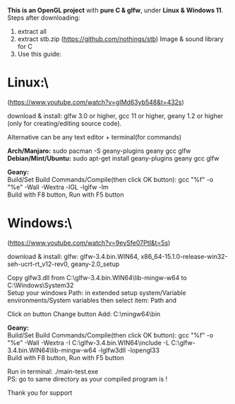 **This is an OpenGL project** with **pure C & glfw**, under **Linux & Windows 11**.\
Steps after downloading:
  1. extract all
  2. extract stb.zip (https://github.com/nothings/stb) Image & sound library for C
  3. Use this guide:

# Linux:\
(https://www.youtube.com/watch?v=gIMd63yb548&t=432s)

download & install: glfw 3.0 or higher, gcc 11 or higher, geany 1.2 or higher (only for creating/editing source code).

Alternative can be any text editor + terminal(for commands)

**Arch/Manjaro:** sudo pacman -S geany-plugins geany gcc glfw\
**Debian/Mint/Ubuntu:** sudo apt-get install geany-plugins geany gcc glfw

**Geany:**\
Build/Set Build Commands/Compile(then click OK button): gcc "%f" -o "%e" -Wall -Wextra -lGL -lglfw -lm\
Build with F8 button, Run with F5 button

# Windows:\
(https://www.youtube.com/watch?v=9eySfe07PtI&t=5s)

download & install: glfw: glfw-3.4.bin.WIN64, x86_64-15.1.0-release-win32-seh-ucrt-rt_v12-rev0, geany-2.0_setup

Copy glfw3.dll from C:\glfw-3.4.bin.WIN64\lib-mingw-w64 to C:\Windows\System32\
Setup your windows Path: in extended setup system/Variable environments/System variables then select item: Path and

Click on button Change button Add: C:\mingw64\bin

**Geany:**\
Build/Set Build Commands/Compile(then click OK button): gcc "%f" -o "%e" -Wall -Wextra -I C:\glfw-3.4.bin.WIN64\include -L C:\glfw-3.4.bin.WIN64\lib-mingw-w64 -lglfw3dll -lopengl33\
Build with F8 button, Run with F5 button

Run in terminal:  ./main-test.exe\
PS: go to same directory as your compiled program is !

Thank you for support